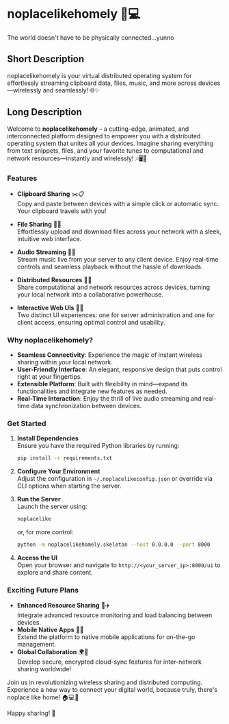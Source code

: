# noplacelikehomely 🚀💻
The world doesn't have to be physically connected...yunno 

## Short Description
noplacelikehomely is your virtual distributed operating system for effortlessly streaming clipboard data, files, music, and more across devices—wirelessly and seamlessly! 🌐✨

## Long Description
Welcome to **noplacelikehomely** – a cutting-edge, animated, and interconnected platform designed to empower you with a distributed operating system that unites all your devices. Imagine sharing everything from text snippets, files, and your favorite tunes to computational and network resources—instantly and wirelessly! 🎶🖥️📁

### Features
- **Clipboard Sharing** ✂️📋  
  Copy and paste between devices with a simple click or automatic sync. Your clipboard travels with you!

- **File Sharing** 📂🚀  
  Effortlessly upload and download files across your network with a sleek, intuitive web interface.

- **Audio Streaming** 🎵📡  
  Stream music live from your server to any client device. Enjoy real-time controls and seamless playback without the hassle of downloads.

- **Distributed Resources** 🤖🌐  
  Share computational and network resources across devices, turning your local network into a collaborative powerhouse.

- **Interactive Web UIs** 🌟💡  
  Two distinct UI experiences: one for server administration and one for client access, ensuring optimal control and usability.

### Why noplacelikehomely?
- **Seamless Connectivity**: Experience the magic of instant wireless sharing within your local network.  
- **User-Friendly Interface**: An elegant, responsive design that puts control right at your fingertips.  
- **Extensible Platform**: Built with flexibility in mind—expand its functionalities and integrate new features as needed.  
- **Real-Time Interaction**: Enjoy the thrill of live audio streaming and real-time data synchronization between devices.

### Get Started
1. **Install Dependencies**  
   Ensure you have the required Python libraries by running:
   ```bash
   pip install -r requirements.txt
   ```

2. **Configure Your Environment**  
   Adjust the configuration in `~/.noplacelikeconfig.json` or override via CLI options when starting the server.

3. **Run the Server**  
   Launch the server using:
   ```bash
   noplacelike
   ```
   or, for more control:
   ```bash
   python -m noplacelikehomely.skeleton --host 0.0.0.0 --port 8000
   ```

4. **Access the UI**  
   Open your browser and navigate to `http://<your_server_ip>:8000/ui` to explore and share content.

### Exciting Future Plans
- **Enhanced Resource Sharing** 🔧✈️  
  Integrate advanced resource monitoring and load balancing between devices.
- **Mobile Native Apps** 📱🌈  
  Extend the platform to native mobile applications for on-the-go management.
- **Global Collaboration** 🌍🤝  
  Develop secure, encrypted cloud-sync features for inter-network sharing worldwide!

Join us in revolutionizing wireless sharing and distributed computing. Experience a new way to connect your digital world, because truly, there's noplace like home! 🏠💻🎉

Happy sharing! 🚀
